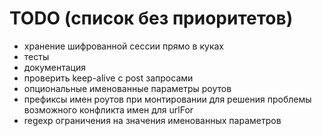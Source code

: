 TODO (список без приоритетов)
====

* хранение шифрованной сессии прямо в куках
* тесты
* документация
* проверить keep-alive с post запросами
* опциональные именованные параметры роутов
* префиксы имен роутов при монтировании для решения проблемы возможного конфликта имен для urlFor
* regexp ограничения на значения именованных параметров
